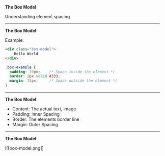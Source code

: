 

**The Box Model**

Understanding element spacing

---
**The Box Model**

Example:
```html
<div class="box-model">
	Hello World
</div>
```

```css
.box-example {
  padding: 20px;    /* Space inside the element */
  border: 2px solid #333;
  margin: 15px;     /* Space outside the element */
}
```
<!-- element class="fragment" -->

---
**The Box Model**
- Content: The actual text, image 
- Padding: Inner Spacing <!-- element class="fragment" -->
- Border: The elements border line <!-- element class="fragment" -->
- Margin: Outer Spacing <!-- element class="fragment" -->
---
**The Box Model**

![[box-model.png]]

